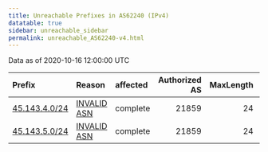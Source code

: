 ```yaml
---
title: Unreachable Prefixes in AS62240 (IPv4)
datatable: true
sidebar: unreachable_sidebar
permalink: unreachable_AS62240-v4.html
---
```


Data as of 2020-10-16 12:00:00 UTC


<div class="datatable-begin"></div>

| Prefix                                               | Reason                                                                                               | affected   |   Authorized AS |   MaxLength | Anchor                                         |   unreachable /24s |
|:-----------------------------------------------------|:-----------------------------------------------------------------------------------------------------|:-----------|----------------:|------------:|:-----------------------------------------------|-------------------:|
| [45.143.4.0/24](https://stat.ripe.net/45.143.4.0/24) | [INVALID ASN](https://rpki-validator.ripe.net/announcement-preview?asn=AS62240&prefix=45.143.4.0/24) | complete   |           21859 |          24 | [RIPE](unreachable_RIPE_NCC_RPKI_Root-v4.html) |                  1 |
| [45.143.5.0/24](https://stat.ripe.net/45.143.5.0/24) | [INVALID ASN](https://rpki-validator.ripe.net/announcement-preview?asn=AS62240&prefix=45.143.5.0/24) | complete   |           21859 |          24 | [RIPE](unreachable_RIPE_NCC_RPKI_Root-v4.html) |                  1 |

<div class="datatable-end"></div>